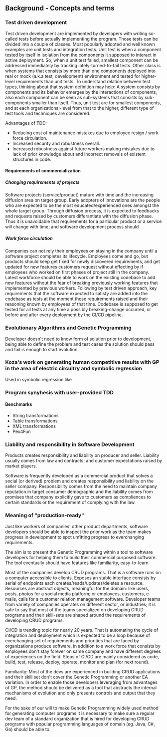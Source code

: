 ## Background - Concepts and terms

### Test driven development

Test driven development are implemented by developers with writing so-called tests before actually implementing the program. Those tests can be divided into a couple of classes. Most popularly adopted and well known examples are unit tests and integration tests. Unit test is when a component tested by itself in isolation from the components it supposed to interact in active deployment. So, when a unit test failed, smallest component can be addressed immediately by tracking lately-turned-to-fail tests. Other class is when systems that consists by more than one components deployed into real or mock (a.k.a test, development) environment and tested for higher-level requirements than unit tests. To understand relation between test types, thinking about that system definition may help: A system consists by components and its behavior emerges by the interactions of components, also each component can be seen as sub-systems that consists by sub-components smaller than itself. Thus, unit test are for smallest components, and at each organizational-level from that to the higher, different type of test tools and techniques are considered.

Advantages of TDD:

-   Reducing cost of maintenance mistakes due to employee resign / work force circulation.
-   Increased security and robustness overall.
-   Increased robustness against future workers making mistakes due to lack of prior knowledge about and incorrect removals of existent structures in code.

#### Requirements of commercialization

##### Changing requirements of projects

Software projects (service/product) mature with time and the increasing diffusion area on target group. Early adopters of innovations are the people who are expected to be the most educated/experienced ones amongst the whole target group. Through diffusion process, it is expected to feedbacks and requests raised by customers differantiate with the diffusion phase. Thus it is unavoidable that requirements for a particular product or a service will change with time; and software development process should

##### Work force circulation

Companies can not rely their employees on staying in the company until a software project completes its lifecycle. Employees come and go, but products should keep get fixed for newly discovered requirements, and get updated for new features customers request without effecting by if employees who worked on first phases of project still in the company. Latest workforce should be able to work on the existing codebase to add new features without the fear of breaking previously working features that implemented by previous workers. Following by test driven approach, key requirements that the software expected to satisfy are added into the codebase as tests at the moment those requirements raised and their reasoning known by employees of that time. Codebase is supposed to get tested for all tests at any time a possibly breaking-change occurred, or before and after every deployment by the CI/CD pipeline.

### Evolutionary Algorithms and Genetic Programming

Developer doesn't need to know form of solution prior to development, being able to define the problem and test cases the solution should pass and fail is enough to start evolution.

### Koza's work on generating human competitive results with GP in the area of electric circuitry and symbolic regression

Used in symbolic regression like

### Program synyhesis with user-provided TDD

#### Benchmarks

-   String transformations
-   Table transformations
-   XML transformations
-   Pex4Fun

### Liability and responsibility in Software Development

Products creates responsibility and liability on producer and seller. Liability usually comes from law and contracts; and customer expectations raised by market players.

Software is frequently developed as a commercial product that solves a social (or derived) problem and creates responsibility and liability on the seller company. Responsibility comes from the need to maintain company reputation in target consumer demographic and the liability comes from promises that company explicitly gave to customers as compliences to certain standards or the requirement of complying with the law.

### Meaning of "production-ready"

Just like workers of companies' other product departments, software developers should be able to inspect the prior work as the team makes progress in development to spot unfitting progress to everchanging requirements.

The aim is to present the Genetic Programming within a tool to software developers for helping them to build their commercial purposed software. The tool eventually should have features like familiarity, easy-to-learn

Most of the companies develop CRUD programs. That is a software runs on a computer accessible to clients. Exposes an stable interface consists by serial of endpoints each creates/reads/updates/deletes a resource. Resources are abstract objects, meaningful for the domain: like users, posts, photos for a social media platform; or employees, customers, e-mails, calls for a customer relation management software. Developer teams from variety of companies operates on different sector, or industries; it is safe to say that most of the teams specialized on developing CRUD programs and their skill-sets are shaped around the requirements of developing CRUD programs.

CI/CD is trending topic for nearly 20 years. That is automating the cycle of integration and deployment which is expected to be a loop because of everchanging set of requirements and priorities that are faced by organizations produce software, in addition to a work force that consists by employees don't stay forever on same company and have different degrees of experiences on the field. Steps of CI/CD are mainly considered as code, build, test, release, deploy, operate, monitor and plan (for next round).

Familiarity: Most of the devs are experienced in building CRUD applications and their skill set don't cover the Genetic Programming or another EA variation. In order to enable those developers leveraging from advantages of GP, the method should be delivered as a tool that abstracts the internal mechanisms of evolution and only presents controls and output that they need.

For the sake of our will to make Genetic Programming widely used method for generating computer programs it is necessary to make sure a regular dev team of a standard organization that is hired for developing CRUD programs with popular programming languages of domain (eg. Java, C#, Go) should be able to
